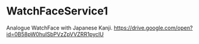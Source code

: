 # WatchFaceService1
Analogue WatchFace with Japanese Kanji.
https://drive.google.com/open?id=0B58pW0huISbPVzZpVVZRR1pyclU
